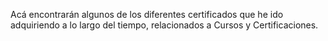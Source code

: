 Acá encontrarán algunos de los diferentes certificados que he ido adquiriendo a lo largo del tiempo, relacionados a Cursos y Certificaciones.
